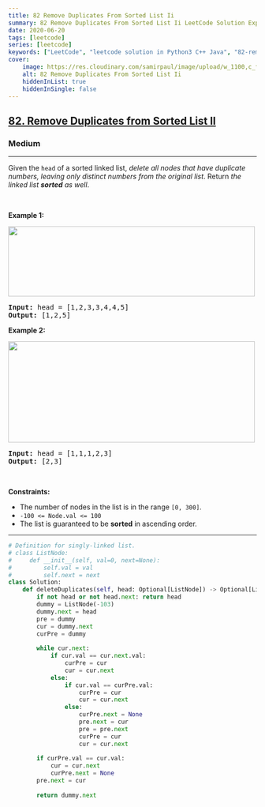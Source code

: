 ```yaml
---
title: 82 Remove Duplicates From Sorted List Ii
summary: 82 Remove Duplicates From Sorted List Ii LeetCode Solution Explained
date: 2020-06-20
tags: [leetcode]
series: [leetcode]
keywords: ["LeetCode", "leetcode solution in Python3 C++ Java", "82-remove-duplicates-from-sorted-list-ii LeetCode Solution Explained"]
cover:
    image: https://res.cloudinary.com/samirpaul/image/upload/w_1100,c_fit,co_rgb:FFFFFF,l_text:Arial_75_bold:82 Remove Duplicates From Sorted List Ii - Solution Explained/problem-solving.webp
    alt: 82 Remove Duplicates From Sorted List Ii
    hiddenInList: true
    hiddenInSingle: false
---
```



<h2><a href="https://leetcode.com/problems/remove-duplicates-from-sorted-list-ii/">82. Remove Duplicates from Sorted List II</a></h2><h3>Medium</h3><hr><div><p>Given the <code>head</code> of a sorted linked list, <em>delete all nodes that have duplicate numbers, leaving only distinct numbers from the original list</em>. Return <em>the linked list <strong>sorted</strong> as well</em>.</p>

<p>&nbsp;</p>
<p><strong>Example 1:</strong></p>
<img alt="" src="https://assets.leetcode.com/uploads/2021/01/04/linkedlist1.jpg" style="width: 500px; height: 142px;">
<pre><strong>Input:</strong> head = [1,2,3,3,4,4,5]
<strong>Output:</strong> [1,2,5]
</pre>

<p><strong>Example 2:</strong></p>
<img alt="" src="https://assets.leetcode.com/uploads/2021/01/04/linkedlist2.jpg" style="width: 500px; height: 205px;">
<pre><strong>Input:</strong> head = [1,1,1,2,3]
<strong>Output:</strong> [2,3]
</pre>

<p>&nbsp;</p>
<p><strong>Constraints:</strong></p>

<ul>
	<li>The number of nodes in the list is in the range <code>[0, 300]</code>.</li>
	<li><code>-100 &lt;= Node.val &lt;= 100</code></li>
	<li>The list is guaranteed to be <strong>sorted</strong> in ascending order.</li>
</ul>
</div>

---




```python
# Definition for singly-linked list.
# class ListNode:
#     def __init__(self, val=0, next=None):
#         self.val = val
#         self.next = next
class Solution:
    def deleteDuplicates(self, head: Optional[ListNode]) -> Optional[ListNode]:
        if not head or not head.next: return head
        dummy = ListNode(-103)
        dummy.next = head
        pre = dummy
        cur = dummy.next
        curPre = dummy
        
        while cur.next:
            if cur.val == cur.next.val:
                curPre = cur
                cur = cur.next
            else:
                if cur.val == curPre.val:
                    curPre = cur
                    cur = cur.next
                else:
                    curPre.next = None
                    pre.next = cur
                    pre = pre.next
                    curPre = cur
                    cur = cur.next
        
        if curPre.val == cur.val:
            cur = cur.next
            curPre.next = None
        pre.next = cur
             
        return dummy.next
```

